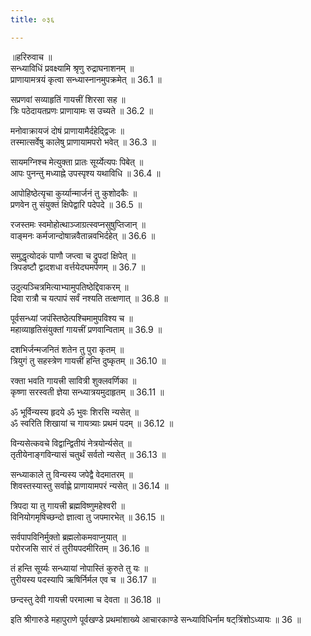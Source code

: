 ```yaml
---
title: ०३६

---
```

॥हरिरुवाच ॥  
सन्ध्याविधिं प्रवक्ष्यामि श्रृणु रुद्राघनाशनम् ॥  
प्राणायामत्रयं कृत्वा सन्ध्यास्नानमुपक्रमेत् ॥ 36.1 ॥  
  
सप्रणवां सव्याहृतिं गायत्त्रीं शिरसा सह ॥  
त्रिः पठेदायतप्रणः प्राणायामः स उच्यते ॥ 36.2 ॥  
  
मनोवाक्रायजं दोषं प्राणायामैर्दहेद्द्विजः ॥  
तस्मात्सर्वेषु कालेषु प्राणायामपरो भवेत् ॥ 36.3 ॥  
  
सायमग्निश्च मेत्युक्ता प्रातः सूर्य्येत्यपः पिबेत् ॥  
आपः पुनन्तु मध्याह्ने उपस्पृश्य यथाविधि ॥ 36.4 ॥  
  
आपोहिष्ठेत्यृचा कुर्य्यान्मार्जनं तु कुशोदकैः ॥  
प्रणवेन तु संयुक्तं क्षिपेद्वारि पदेपदे ॥ 36.5 ॥  
  
रजस्तमः स्वमोहोत्थाञ्जाग्रत्स्वप्नसुषुप्तिजान् ॥  
वाङ्‌मनः कर्मजान्दोषान्नवैतान्नवभिर्दहेत् ॥ 36.6 ॥  
  
समुद्धृत्योदकं पाणौ जप्त्वा च द्रुपदां क्षिपेत् ॥  
त्रिपडष्टौ द्वादशधा वर्त्तयेदघमर्पणम् ॥ 36.7 ॥  
  
उदुत्यञ्चित्रमित्याभ्यामुपतिष्ठेद्दिवाकरम् ॥  
दिवा रात्रौ च यत्पापं सर्वं नश्यति तत्क्षणात् ॥ 36.8 ॥  
  
पूर्वसन्ध्यां जपंस्तिष्ठेत्पश्चिमामुपविश्य च ॥  
महाव्याहृतिसंयुक्तां गायत्त्रीं प्रणवान्विताम् ॥ 36.9 ॥  
  
दशभिर्जन्मजनितं शतेन तु पुरा कृतम् ॥  
त्रियुगं तु सहस्त्रेण गायत्त्रीं हन्ति दुष्कृतम् ॥ 36.10 ॥  
  
रक्ता भवति गायत्त्री सावित्री शुक्लवर्णिका ॥  
कृष्णा सरस्वती ज्ञेया सन्ध्यात्रयमुदाहृतम् ॥ 36.11 ॥  
  
ॐ भूर्विन्यस्य हृदये ॐ भुवः शिरसि न्यसेत् ॥  
ॐ स्वरिति शिखायां च गायत्र्याः प्रथमं पदम् ॥ 36.12 ॥  
  
विन्यसेत्कवचे विद्वान्द्वितीयं नेत्रयोर्न्यसेत् ॥  
तृतीयेनाङ्गविन्यासं चतुर्थं सर्वतो न्यसेत् ॥ 36.13 ॥  
  
सन्ध्याकाले तु विन्यस्य जपेद्वै वेदमातरम् ॥  
शिवस्तस्यास्तु सर्वाह्णे प्राणायामपरं न्यसेत् ॥ 36.14 ॥  
  
त्रिपदा या तु गायत्त्री ब्रह्मविष्णुमहेश्वरी ॥  
विनियोगमृषिच्छन्दो ज्ञात्वा तु जपमारभेत् ॥ 36.15 ॥  
  
सर्वपापविनिर्मुक्तो ब्रह्मलोकमवाप्नुयात् ॥  
परोरजसि सारं तं तुरीयपदमीरितम् ॥ 36.16 ॥  
  
तं हन्ति सूर्य्यः सन्ध्यायां नोपास्तिं कुरुते तु यः ॥  
तुरीयस्य पदस्यापि ऋषिर्निर्मल एव च ॥ 36.17 ॥  
  
छन्दस्तु देवी गायत्त्री परमात्मा च देवता ॥ 36.18 ॥  
  
इति श्रीगारुडे महापुराणे पूर्वखण्डे प्रथमांशाख्ये आचारकाण्डे सन्ध्याविधिर्नाम षट्‌त्रिंशोऽध्यायः ॥ 36 ॥